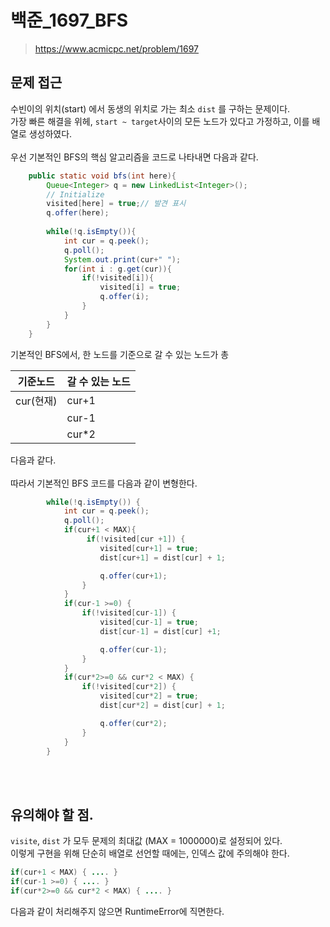 # 백준_1697_BFS
> https://www.acmicpc.net/problem/1697

## 문제 접근
수빈이의 위치(start) 에서 동생의 위치로 가는 최소 `dist` 를 구하는 문제이다. <br>
가장 빠른 해결을 위헤, `start ~ target`사이의 모든 노드가 있다고 가정하고, 이를 배열로 생성하였다. <br>
<br>
우선 기본적인 BFS의 핵심 알고리즘을 코드로 나타내면 다음과 같다. <br>
```Java
	public static void bfs(int here){
		Queue<Integer> q = new LinkedList<Integer>();
		// Initialize 
		visited[here] = true;// 발견 표시
		q.offer(here);
		
		while(!q.isEmpty()){
			int cur = q.peek();
			q.poll();
			System.out.print(cur+" ");
			for(int i : g.get(cur)){
				if(!visited[i]){
					visited[i] = true;
					q.offer(i);
				}
			}
		}
	}
```



기본적인 BFS에서, 한 노드를 기준으로 갈 수 있는 노드가 총  
 
기준노드 | 갈 수 있는 노드 | 
------ | ----------- | 
cur(현재) | cur+1     | 
| | cur-1  |
| | cur*2  |

다음과 같다. <br>
<br>
따라서 기본적인 BFS 코드를 다음과 같이 변형한다. <br>
```Java
		while(!q.isEmpty()) {
			int cur = q.peek();
			q.poll();
			if(cur+1 < MAX){
				 if(!visited[cur +1]) {
					visited[cur+1] = true;
					dist[cur+1] = dist[cur] + 1;

					q.offer(cur+1);
				}
			}
			if(cur-1 >=0) {
				if(!visited[cur-1]) {
					visited[cur-1] = true;
					dist[cur-1] = dist[cur] +1;

					q.offer(cur-1);
				}
			}
			if(cur*2>=0 && cur*2 < MAX) {
				if(!visited[cur*2]) {
					visited[cur*2] = true;
					dist[cur*2] = dist[cur] + 1;

					q.offer(cur*2);					
				}
			}
		}
```
<br>
<br>

## 유의해야 할 점.
`visite`, `dist` 가 모두 문제의 최대값 (MAX = 1000000)로 설정되어 있다. <br>
이렇게 구현을 위해 단순히 배열로 선언할 때에는, 인덱스 값에 주의해야 한다.
```Java
if(cur+1 < MAX) { .... }
if(cur-1 >=0) { .... }
if(cur*2>=0 && cur*2 < MAX) { .... }
```
다음과 같이 처리해주지 않으면 RuntimeError에 직면한다.
